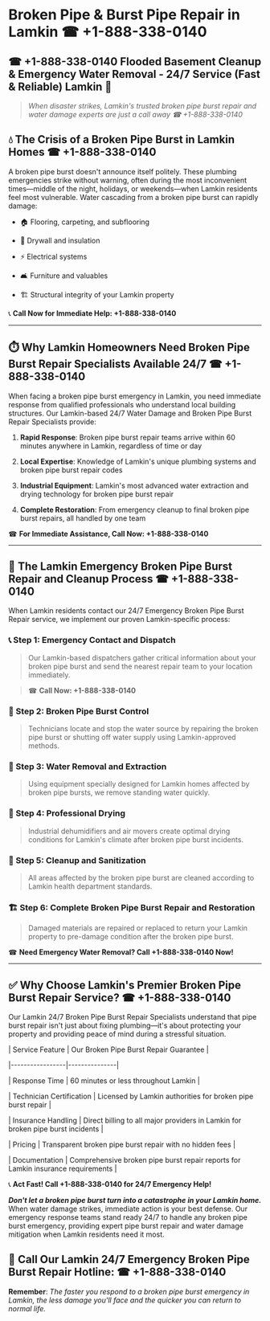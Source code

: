 # Broken Pipe & Burst Pipe Repair in Lamkin ☎ +1-888-338-0140  
## ☎ +1-888-338-0140 Flooded Basement Cleanup & Emergency Water Removal - 24/7 Service (Fast & Reliable) Lamkin 🚨  

> *When disaster strikes, Lamkin's trusted broken pipe burst repair and water damage experts are just a call away ☎ +1-888-338-0140*  

## 💧 The Crisis of a Broken Pipe Burst in Lamkin Homes ☎ +1-888-338-0140  

A broken pipe burst doesn't announce itself politely. These plumbing emergencies strike without warning, often during the most inconvenient times—middle of the night, holidays, or weekends—when Lamkin residents feel most vulnerable. Water cascading from a broken pipe burst can rapidly damage:  

* 🏠 Flooring, carpeting, and subflooring  
* 🧱 Drywall and insulation  
* ⚡ Electrical systems  
* 🛋️ Furniture and valuables  
* 🏗️ Structural integrity of your Lamkin property  

📞 **Call Now for Immediate Help: +1-888-338-0140**  

---  

## ⏱️ Why Lamkin Homeowners Need Broken Pipe Burst Repair Specialists Available 24/7 ☎ +1-888-338-0140  

When facing a broken pipe burst emergency in Lamkin, you need immediate response from qualified professionals who understand local building structures. Our Lamkin-based 24/7 Water Damage and Broken Pipe Burst Repair Specialists provide:  

1. **Rapid Response**: Broken pipe burst repair teams arrive within 60 minutes anywhere in Lamkin, regardless of time or day  
2. **Local Expertise**: Knowledge of Lamkin's unique plumbing systems and broken pipe burst repair codes  
3. **Industrial Equipment**: Lamkin's most advanced water extraction and drying technology for broken pipe burst repair  
4. **Complete Restoration**: From emergency cleanup to final broken pipe burst repairs, all handled by one team  

☎ **For Immediate Assistance, Call Now: +1-888-338-0140**  

---  

## 🔧 The Lamkin Emergency Broken Pipe Burst Repair and Cleanup Process ☎ +1-888-338-0140  

When Lamkin residents contact our 24/7 Emergency Broken Pipe Burst Repair service, we implement our proven Lamkin-specific process:  

### 📞 Step 1: Emergency Contact and Dispatch  
> Our Lamkin-based dispatchers gather critical information about your broken pipe burst and send the nearest repair team to your location immediately.  
> ☎ **Call Now: +1-888-338-0140**  

### 🚿 Step 2: Broken Pipe Burst Control  
> Technicians locate and stop the water source by repairing the broken pipe burst or shutting off water supply using Lamkin-approved methods.  

### 🌊 Step 3: Water Removal and Extraction  
> Using equipment specially designed for Lamkin homes affected by broken pipe bursts, we remove standing water quickly.  

### 💨 Step 4: Professional Drying  
> Industrial dehumidifiers and air movers create optimal drying conditions for Lamkin's climate after broken pipe burst incidents.  

### 🧼 Step 5: Cleanup and Sanitization  
> All areas affected by the broken pipe burst are cleaned according to Lamkin health department standards.  

### 🏗️ Step 6: Complete Broken Pipe Burst Repair and Restoration  
> Damaged materials are repaired or replaced to return your Lamkin property to pre-damage condition after the broken pipe burst.  

☎ **Need Emergency Water Removal? Call +1-888-338-0140 Now!**  

---  

## ✅ Why Choose Lamkin's Premier Broken Pipe Burst Repair Service? ☎ +1-888-338-0140  

Our Lamkin 24/7 Broken Pipe Burst Repair Specialists understand that pipe burst repair isn't just about fixing plumbing—it's about protecting your property and providing peace of mind during a stressful situation.  

| Service Feature | Our Broken Pipe Burst Repair Guarantee |  
|-----------------|---------------|  
| Response Time | 60 minutes or less throughout Lamkin |  
| Technician Certification | Licensed by Lamkin authorities for broken pipe burst repair |  
| Insurance Handling | Direct billing to all major providers in Lamkin for broken pipe burst incidents |  
| Pricing | Transparent broken pipe burst repair with no hidden fees |  
| Documentation | Comprehensive broken pipe burst repair reports for Lamkin insurance requirements |  

📞 **Act Fast! Call +1-888-338-0140 for 24/7 Emergency Help!**  

***Don't let a broken pipe burst turn into a catastrophe in your Lamkin home.*** When water damage strikes, immediate action is your best defense. Our emergency response teams stand ready 24/7 to handle any broken pipe burst emergency, providing expert pipe burst repair and water damage mitigation when Lamkin residents need it most.  

## 📱 Call Our Lamkin 24/7 Emergency Broken Pipe Burst Repair Hotline: ☎ +1-888-338-0140  

**Remember**: *The faster you respond to a broken pipe burst emergency in Lamkin, the less damage you'll face and the quicker you can return to normal life.*